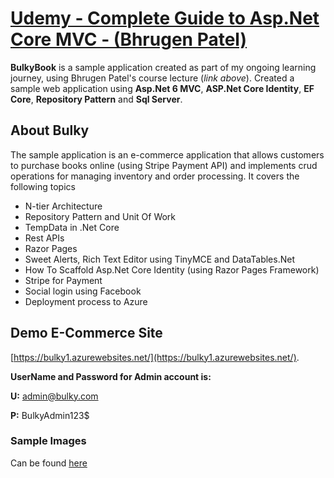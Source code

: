 # [Udemy - Complete Guide to Asp.Net Core MVC - (Bhrugen Patel)](https://www.udemy.com/share/101uZQ3@wbae2NfiZdOr7eCDAxNjYDbFenkprJ6FlNeST5uwRgh3uXrVtE7R42c7sp6ELrj5pA==/)

**BulkyBook** is a sample application created as part of my ongoing learning journey, using Bhrugen Patel's course lecture (*link above*). 
Created a sample web application using **Asp.Net 6 MVC**, **ASP.Net Core Identity**, **EF Core**, **Repository Pattern** and **Sql Server**. 

## About Bulky 
The sample application is an e-commerce application that allows customers to purchase books online (using Stripe Payment API) and implements crud operations for managing inventory and order processing. It covers the following topics

- N-tier Architecture
- Repository Pattern and Unit Of Work
- TempData in .Net Core
- Rest APIs
- Razor Pages
- Sweet Alerts, Rich Text Editor using TinyMCE and DataTables.Net
- How To Scaffold Asp.Net Core Identity (using Razor Pages Framework)
- Stripe for Payment
- Social login using Facebook
- Deployment process to Azure

## Demo E-Commerce Site

[https://bulky1.azurewebsites.net/](https://bulky1.azurewebsites.net/). 

**UserName and Password for Admin account is:**

**U:** admin@bulky.com

**P:** BulkyAdmin123$

### Sample Images
Can be found [here](https://github.com/sairars/BulkyBook/tree/main/Images) 




